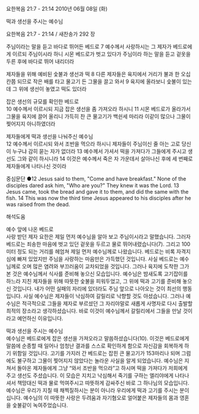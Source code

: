 요한복음 21:7 - 21:14 
2010년 06월 08일 (화)

떡과 생선을 주시는 예수님



요한복음 21:7 - 21:14 / 새찬송가 292 장


주님이라는 말을 듣고 바다로 뛰어든 베드로 
7 예수께서 사랑하시는 그 제자가 베드로에게 이르되 주님이시라 하니 시몬 베드로가 벗고 있다가 주님이라 하는 말을 듣고 겉옷을 두른 후에 바다로 뛰어 내리더라  

제자들을 위해 예비된 숯불과 생선과 떡 
8 다른 제자들은 육지에서 거리가 불과 한 오십 칸쯤 되므로 작은 배를 타고 물고기 든 그물을 끌고 와서 9 육지에 올라보니 숯불이 있는데 그 위에 생선이 놓였고 떡도 있더라  

잡은 생선의 규모를 확인한 베드로  
10 예수께서 이르시되 지금 잡은 생선을 좀 가져오라 하시니 11 시몬 베드로가 올라가서 그물을 육지에 끌어 올리니 가득히 찬 큰 물고기가 백쉰세 마리라 이같이 많으나 그물이 찢어지지 아니하였더라  

제자들에게 떡과 생선을 나눠주신 예수님  
12 예수께서 이르시되 와서 조반을 먹으라 하시니 제자들이 주님이신 줄 아는 고로 당신이 누구냐 감히 묻는 자가 없더라 13 예수께서 가셔서 떡을 가져다가 그들에게 주시고 생선도 그와 같이 하시니라 14 이것은 예수께서 죽은 자 가운데서 살아나신 후에 세 번째로 제자들에게 나타나신 것이라   


중심문단 ●12 Jesus said to them, "Come and have breakfast." None of the disciples dared ask him, "Who are you?" They knew it was the Lord. 13 Jesus came, took the bread and gave it to them, and did the same with the fish. 14 This was now the third time Jesus appeared to his disciples after he was raised from the dead.

해석도움





예수 앞에 나온 베드로   
사랑 받던 제자 요한은 제일 먼저 예수님을 알아 보고 주님이시라고 말했습니다. 그러자 베드로는 죄송한 마음에 벗고 있던 겉옷을 두르고 물로 뛰어내렸습니다(7). 그리고 100미터 정도 되는 거리를 헤엄쳐 제일 먼저 예수님께로 나왔습니다. 베드로는 비록 자격지심에 빠져 있었지만 주님을 사랑하는 마음만은 가득했던 것입니다. 사실 베드로는 예수님께로 오며 많은 염려와 부끄러움이 교차되었을 것입니다. 그러나 육지에 도착한 그가 본 것은 예수님께서 식사를 준비해 놓으신 모습입니다. 예수님은 밤새도록 고기잡이를 하느라 지친 제자들을 위해 따뜻한 숯불을 피워두었고, 그 위에  떡과 고기를 준비해 놓으신 것입니다. 내가 어떤 실패의 자리에 있더라도 주님 앞으로 나아오는 것이 최선의 행동입니다. 사실 예수님은 제자들이 낙심하여 갈릴리로 낙향할 것도 아셨습니다. 그러나 예수님은 적극적으로 그들을 제자로 부르셨던 그 자리야말로 새롭게 사명자로 다시 출발할 최적의 장소라고 생각하셨습니다. 바로 이것이 예수님께서 갈릴리에서 그들을 만날 것이라고 예언하신 이유입니다.     

떡과 생선을 주시는 예수님   
예수님은 베드로에게 잡은 생선을 가져오라고 말씀하셨습니다(10). 이것은 베드로에게 말씀에 순종할 때 일어나 엄청난 결과를 스스로 확인하게 함으로 자신감을 회복하게 하기 위함일 것입니다. 고기를 가지러 간 베드로는 잡힌 큰 물고기가 153마리나 되며 그럼에도 불구하고 그물이 찢어지지 않았다는 놀라운 사실을 알게 되었습니다. 예수님은 지쳐서 돌아온 제자들에게 그냥 “와서 조반을 먹으라”고 하시며 떡을 가져다가 저희에게 주고 생선도 주셨습니다. 이 모습은 지치고 낙심해서 죽기를 구하는 엘리야에게 나타나셔서 책망대신 떡과 물로 먹여주시고 따뜻하게 감싸주신 바로 그 하나님의 모습입니다. 예수님은 우리가 지칠 때 채찍질하시는 분이 아니라 우리에게 떡과 고기를 주시는 분이십니다. 예수님의 이 따뜻한 사랑은 두려움과 자기혐오로 얼어붙은 제자들의 몸과 영혼을 숯불같이 녹여주었습니다.